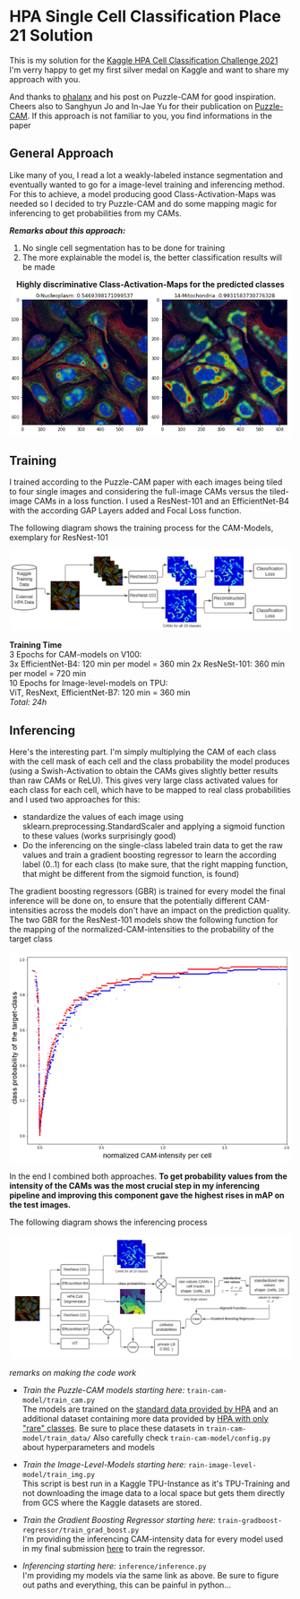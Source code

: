 # HPA Single Cell Classification Place 21 Solution

This is my solution for the  [Kaggle HPA Cell Classification Challenge 2021](https://www.kaggle.com/c/hpa-single-cell-image-classification/overview)  
I'm verry happy to get my first silver medal on Kaggle and want to share my approach with you.

And thanks to [phalanx](https://www.kaggle.com/c/hpa-single-cell-image-classification/discussion/217395) and his post on Puzzle-CAM for good inspiration.  
Cheers also to  Sanghyun Jo and In-Jae Yu for their publication on [Puzzle-CAM](https://arxiv.org/abs/2101.11253). 
If this approach is not familiar to you, you find informations in the paper

## General Approach
Like many of you, I read a lot a weakly-labeled instance segmentation and eventually wanted to go for a image-level training and inferencing method.
For this to achieve, a model producing good Class-Activation-Maps was needed so I decided to try Puzzle-CAM and do some mapping magic for inferencing to get 
probabilities from my CAMs.  

***Remarks about this approach:***
1. No single cell segmentation has to be done for training 
2. The more explainable the model is, the better classification results will be made


<p align="center">
  <b>Highly discriminative Class-Activation-Maps for the predicted classes</b>
  <img src="imgs/cams.PNG">
</p>


## Training
I trained according to the Puzzle-CAM paper with each images being tiled to four single images and considering the full-image CAMs versus the tiled-image CAMs in a loss function. 
I used a ResNest-101 and an EfficientNet-B4 with the according GAP Layers added and Focal Loss function.

The following diagram shows the training process for the CAM-Models, exemplary for ResNest-101
<p align="center">
  <img src="imgs/train.jpg">
</p>

**Training Time**   
3 Epochs for CAM-models on V100:  
3x EfficientNet-B4: 120 min per model = 360 min
2x ResNeSt-101: 360 min per model = 720 min  
10 Epochs for Image-level-models on TPU:  
ViT, ResNext, EfficientNet-B7: 120 min = 360 min  
*Total: 24h*


## Inferencing
Here's the interesting part. I'm simply multiplying the CAM of each class with the cell mask of each cell and the class probability the model produces (using a Swish-Activation to obtain the CAMs gives slightly better results than raw CAMs or ReLU). 
This gives very large class activated values for each class for each cell, which have to be mapped to real class probabilities and I used two approaches for this:  

- standardize the values of each image using sklearn.preprocessing.StandardScaler and applying a sigmoid function to these values (works surprisingly good)
- Do the inferencing on the single-class labeled train data to get the raw values and train a gradient boosting regressor to learn the according label (0..1) for each class 
(to make sure, that the right mapping function, that might be different from the sigmoid function, is found)

The gradient boosting regressors (GBR) is trained for every model the final inference will be done on, to ensure that the potentially different CAM-intensities across the models
don't have an impact on the prediction quality. The two GBR for the ResNest-101 models show the following function for the mapping of the normalized-CAM-intensities to the probability of the target class 
<p align="center">
<img src="imgs/gradboost2.PNG">
</p>

In the end I combined both approaches. **To get probability values from the intensity of the CAMs was the most crucial step in my inferencing pipeline and improving this component gave the highest rises in mAP on the test images.**

The following diagram shows the inferencing process
<p align="center">
  <img src="imgs/inf1.jpg">
</p>


*remarks on making the code work*
* *Train the Puzzle-CAM models starting here:* `train-cam-model/train_cam.py`  
The models are trained on the [standard data provided by HPA](https://www.kaggle.com/c/hpa-single-cell-image-classification/data) and an additional dataset
containing more data provided by [HPA with only "rare" classes](https://www.kaggle.com/alexanderriedel/hpa-public-768-excl-0-16). Be sure to place these datasets in `train-cam-model/train_data/`
Also carefully check `train-cam-model/config.py` about hyperparameters and models
* *Train the Image-Level-Models starting here:* `rain-image-level-model/train_img.py`  
This script is best run in a Kaggle TPU-Instance as it's TPU-Training and not downloading the image data to a local space but gets them directly from GCS where the Kaggle datasets are stored.

* *Train the Gradient Boosting Regressor starting here:* `train-gradboost-regressor/train_grad_boost.py`  
I'm providing the inferencing CAM-intensity data for every model used in my final submission [here](https://drive.google.com/drive/folders/1BgTjyRnOWYiHnkiZg2MlxQYqWsdN4FeS?usp=sharing) to train the regressor.

* *Inferencing starting here:* `inference/inference.py`  
I'm providing my models via the same link as above. Be sure to figure out paths and everything, this can be painful in python...
